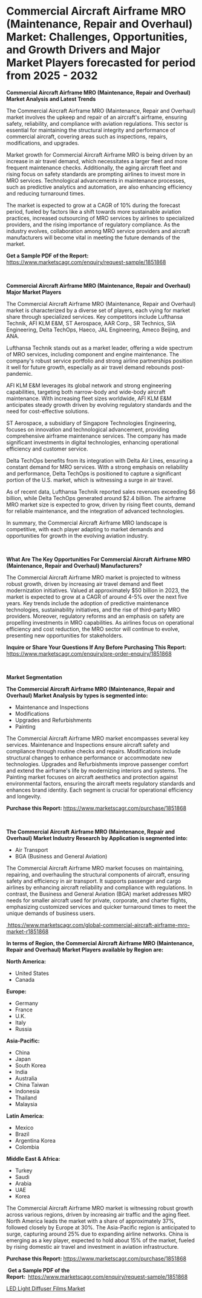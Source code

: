 <p><h1>Commercial Aircraft Airframe MRO (Maintenance, Repair and Overhaul) Market: Challenges, Opportunities, and Growth Drivers and Major Market Players forecasted for period from 2025 - 2032</h1></p><p><strong>Commercial Aircraft Airframe MRO (Maintenance, Repair and Overhaul) Market Analysis and Latest Trends</strong></p>
<p><p>The Commercial Aircraft Airframe MRO (Maintenance, Repair and Overhaul) market involves the upkeep and repair of an aircraft's airframe, ensuring safety, reliability, and compliance with aviation regulations. This sector is essential for maintaining the structural integrity and performance of commercial aircraft, covering areas such as inspections, repairs, modifications, and upgrades.</p><p>Market growth for Commercial Aircraft Airframe MRO is being driven by an increase in air travel demand, which necessitates a larger fleet and more frequent maintenance checks. Additionally, the aging aircraft fleet and rising focus on safety standards are prompting airlines to invest more in MRO services. Technological advancements in maintenance processes, such as predictive analytics and automation, are also enhancing efficiency and reducing turnaround times.</p><p>The market is expected to grow at a CAGR of 10% during the forecast period, fueled by factors like a shift towards more sustainable aviation practices, increased outsourcing of MRO services by airlines to specialized providers, and the rising importance of regulatory compliance. As the industry evolves, collaboration among MRO service providers and aircraft manufacturers will become vital in meeting the future demands of the market.</p></p>
<p><strong>Get a Sample PDF of the Report:&nbsp;</strong> <a href="https://www.marketscagr.com/enquiry/request-sample/1851868?utm_campaign=3533&utm_medium=2&utm_source=Github&utm_content=ia&utm_term=26032025&utm_id=commercial-aircraft-airframe-mro-maintenance-repair-and-overhaul">https://www.marketscagr.com/enquiry/request-sample/1851868</a></p>
<p>&nbsp;</p>
<p><strong>Commercial Aircraft Airframe MRO (Maintenance, Repair and Overhaul) Major Market Players</strong></p>
<p><p>The Commercial Aircraft Airframe MRO (Maintenance, Repair and Overhaul) market is characterized by a diverse set of players, each vying for market share through specialized services. Key competitors include Lufthansa Technik, AFI KLM E&M, ST Aerospace, AAR Corp., SR Technics, SIA Engineering, Delta TechOps, Haeco, JAL Engineering, Ameco Beijing, and ANA. </p><p>Lufthansa Technik stands out as a market leader, offering a wide spectrum of MRO services, including component and engine maintenance. The company's robust service portfolio and strong airline partnerships position it well for future growth, especially as air travel demand rebounds post-pandemic.</p><p>AFI KLM E&M leverages its global network and strong engineering capabilities, targeting both narrow-body and wide-body aircraft maintenance. With increasing fleet sizes worldwide, AFI KLM E&M anticipates steady growth driven by evolving regulatory standards and the need for cost-effective solutions.</p><p>ST Aerospace, a subsidiary of Singapore Technologies Engineering, focuses on innovation and technological advancement, providing comprehensive airframe maintenance services. The company has made significant investments in digital technologies, enhancing operational efficiency and customer service.</p><p>Delta TechOps benefits from its integration with Delta Air Lines, ensuring a constant demand for MRO services. With a strong emphasis on reliability and performance, Delta TechOps is positioned to capture a significant portion of the U.S. market, which is witnessing a surge in air travel.</p><p>As of recent data, Lufthansa Technik reported sales revenues exceeding $6 billion, while Delta TechOps generated around $2.4 billion. The airframe MRO market size is expected to grow, driven by rising fleet counts, demand for reliable maintenance, and the integration of advanced technologies. </p><p>In summary, the Commercial Aircraft Airframe MRO landscape is competitive, with each player adapting to market demands and opportunities for growth in the evolving aviation industry.</p></p>
<p>&nbsp;</p>
<p><strong>What Are The Key Opportunities For Commercial Aircraft Airframe MRO (Maintenance, Repair and Overhaul) Manufacturers?</strong></p>
<p><p>The Commercial Aircraft Airframe MRO market is projected to witness robust growth, driven by increasing air travel demand and fleet modernization initiatives. Valued at approximately $50 billion in 2023, the market is expected to grow at a CAGR of around 4-5% over the next five years. Key trends include the adoption of predictive maintenance technologies, sustainability initiatives, and the rise of third-party MRO providers. Moreover, regulatory reforms and an emphasis on safety are propelling investments in MRO capabilities. As airlines focus on operational efficiency and cost reduction, the MRO sector will continue to evolve, presenting new opportunities for stakeholders.</p></p>
<p><strong>Inquire or Share Your Questions If Any Before Purchasing This Report:</strong> <a href="https://www.marketscagr.com/enquiry/pre-order-enquiry/1851868?utm_campaign=3533&utm_medium=2&utm_source=Github&utm_content=ia&utm_term=26032025&utm_id=commercial-aircraft-airframe-mro-maintenance-repair-and-overhaul">https://www.marketscagr.com/enquiry/pre-order-enquiry/1851868</a></p>
<p>&nbsp;</p>
<p><strong>Market Segmentation</strong></p>
<p><strong>The Commercial Aircraft Airframe MRO (Maintenance, Repair and Overhaul) Market Analysis by types is segmented into:</strong></p>
<p><ul><li>Maintenance and Inspections</li><li>Modifications</li><li>Upgrades and Refurbishments</li><li>Painting</li></ul></p>
<p><p>The Commercial Aircraft Airframe MRO market encompasses several key services. Maintenance and Inspections ensure aircraft safety and compliance through routine checks and repairs. Modifications include structural changes to enhance performance or accommodate new technologies. Upgrades and Refurbishments improve passenger comfort and extend the airframe's life by modernizing interiors and systems. The Painting market focuses on aircraft aesthetics and protection against environmental factors, ensuring the aircraft meets regulatory standards and enhances brand identity. Each segment is crucial for operational efficiency and longevity.</p></p>
<p><strong>Purchase this Report:&nbsp;</strong><a href="https://www.marketscagr.com/purchase/1851868?utm_campaign=3533&utm_medium=2&utm_source=Github&utm_content=ia&utm_term=26032025&utm_id=commercial-aircraft-airframe-mro-maintenance-repair-and-overhaul">https://www.marketscagr.com/purchase/1851868</a></p>
<p>&nbsp;</p>
<p><strong>The Commercial Aircraft Airframe MRO (Maintenance, Repair and Overhaul) Market Industry Research by Application is segmented into:</strong></p>
<p><ul><li>Air Transport</li><li>BGA (Business and General Aviation)</li></ul></p>
<p><p>The Commercial Aircraft Airframe MRO market focuses on maintaining, repairing, and overhauling the structural components of aircraft, ensuring safety and efficiency in air transport. It supports passenger and cargo airlines by enhancing aircraft reliability and compliance with regulations. In contrast, the Business and General Aviation (BGA) market addresses MRO needs for smaller aircraft used for private, corporate, and charter flights, emphasizing customized services and quicker turnaround times to meet the unique demands of business users.</p></p>
<p><a href="https://www.marketscagr.com/global-commercial-aircraft-airframe-mro-market-r1851868?utm_campaign=3533&utm_medium=2&utm_source=Github&utm_content=ia&utm_term=26032025&utm_id=commercial-aircraft-airframe-mro-maintenance-repair-and-overhaul">&nbsp;https://www.marketscagr.com/global-commercial-aircraft-airframe-mro-market-r1851868</a></p>
<p><strong>In terms of Region, the Commercial Aircraft Airframe MRO (Maintenance, Repair and Overhaul) Market Players available by Region are:</strong></p>
<p>
    <p> <strong> North America: </strong>
        <ul>
            <li>United States</li>
            <li>Canada</li>
        </ul>
        </p> 
    <p> <strong> Europe: </strong>
        <ul>
            <li>Germany</li>
            <li>France</li>
            <li>U.K.</li>
            <li>Italy</li>
            <li>Russia</li>
        </ul>
        </p> 
    <p> <strong> Asia-Pacific: </strong>
        <ul>
            <li>China</li>
            <li>Japan</li>
            <li>South Korea</li>
            <li>India</li>
            <li>Australia</li>
            <li>China Taiwan</li>
            <li>Indonesia</li>
            <li>Thailand</li>
            <li>Malaysia</li>
        </ul>
        </p> 
    <p> <strong> Latin America: </strong>
        <ul>
            <li>Mexico</li>
            <li>Brazil</li>
            <li>Argentina Korea</li>
            <li>Colombia</li>
        </ul>
        </p> 
    <p> <strong> Middle East & Africa: </strong>
        <ul>
            <li>Turkey</li>
            <li>Saudi</li>
            <li>Arabia</li>
            <li>UAE</li>
            <li>Korea</li>
        </ul>
    </p>
    </p>
<p><p>The Commercial Aircraft Airframe MRO market is witnessing robust growth across various regions, driven by increasing air traffic and the aging fleet. North America leads the market with a share of approximately 37%, followed closely by Europe at 30%. The Asia-Pacific region is anticipated to surge, capturing around 25% due to expanding airline networks. China is emerging as a key player, expected to hold about 15% of the market, fueled by rising domestic air travel and investment in aviation infrastructure.</p></p>
<p><strong>Purchase this Report: </strong><a href="https://www.marketscagr.com/purchase/1851868?utm_campaign=3533&utm_medium=2&utm_source=Github&utm_content=ia&utm_term=26032025&utm_id=commercial-aircraft-airframe-mro-maintenance-repair-and-overhaul">https://www.marketscagr.com/purchase/1851868</a></p>
<p>&nbsp;<strong>Get a Sample PDF of the Report:&nbsp;&nbsp;</strong><a href="https://www.marketscagr.com/enquiry/request-sample/1851868?utm_campaign=3533&utm_medium=2&utm_source=Github&utm_content=ia&utm_term=26032025&utm_id=commercial-aircraft-airframe-mro-maintenance-repair-and-overhaul">https://www.marketscagr.com/enquiry/request-sample/1851868</a></p>
<p><strong></strong></p>
<p><p><a href="https://github.com/lecaneidreks/Market-Research-Report-List-1/blob/main/led-light-diffuser-films-market.md?utm_campaign=3533&utm_medium=2&utm_source=Github&utm_content=ia&utm_term=26032025&utm_id=commercial-aircraft-airframe-mro-maintenance-repair-and-overhaul">LED Light Diffuser Films Market</a></p></p>